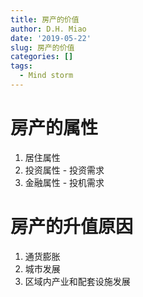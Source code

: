 ```yaml
---
title: 房产的价值
author: D.H. Miao
date: '2019-05-22'
slug: 房产的价值
categories: []
tags:
  - Mind storm
---
```

# 房产的属性
1. 居住属性
2. 投资属性 - 投资需求
3. 金融属性 - 投机需求

# 房产的升值原因
1. 通货膨胀
2. 城市发展
3. 区域内产业和配套设施发展